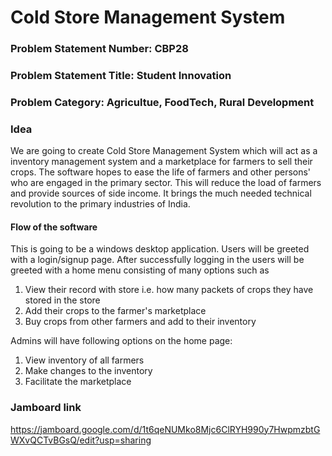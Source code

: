# Cold Store Management System

### Problem Statement Number: CBP28
### Problem Statement Title: Student Innovation
### Problem Category: Agricultue, FoodTech, Rural Development


### Idea
We are going to create Cold Store Management System which will act as a inventory management system and a marketplace for farmers to sell their crops.
The software hopes to ease the life of farmers and other persons' who are engaged in the primary sector. This will reduce the load of farmers and provide sources of side income.
It brings the much needed technical revolution to the primary industries of India.

#### Flow of the software
This is going to be a windows desktop application.
Users will be greeted with a login/signup page. 
After successfully logging in the users will be greeted with a home menu consisting of many options such as
1. View their record with store i.e. how many packets of crops they have stored in the store
2. Add their crops to the farmer's marketplace
3. Buy crops from other farmers and add to their inventory

Admins will have following options on the home page:
1. View inventory of all farmers
2. Make changes to the inventory
3. Facilitate the marketplace


### Jamboard link
https://jamboard.google.com/d/1t6qeNUMko8Mjc6ClRYH990y7HwpmzbtGWXvQCTvBGsQ/edit?usp=sharing

